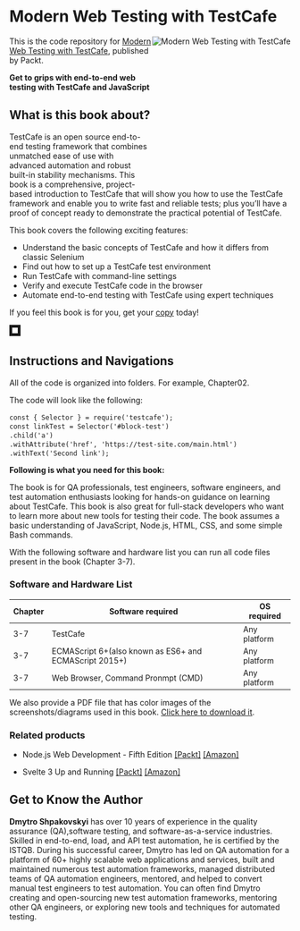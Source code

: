 # Modern Web Testing with TestCafe

<a href="https://www.packtpub.com/product/modern-web-testing-with-testcafe/9781800200951?utm_source=github&utm_medium=repository&utm_campaign=9781800200951"><img src="https://static.packt-cdn.com/products/9781800200951/cover/smaller" alt="Modern Web Testing with TestCafe" height="256px" align="right"></a>

This is the code repository for [Modern Web Testing with TestCafe](https://www.packtpub.com/product/modern-web-testing-with-testcafe/9781800200951?utm_source=github&utm_medium=repository&utm_campaign=9781800200951), published by Packt.

**Get to grips with end-to-end web testing with TestCafe and JavaScript**

## What is this book about?
TestCafe is an open source end-to-end testing framework that combines unmatched ease of use with advanced automation and robust built-in stability mechanisms. This book is a comprehensive, project-based introduction to TestCafe that will show you how to use the TestCafe framework and enable you to write fast and reliable tests; plus you’ll have a proof of concept ready to demonstrate the practical potential of TestCafe.

This book covers the following exciting features: 
* Understand the basic concepts of TestCafe and how it differs from classic Selenium
* Find out how to set up a TestCafe test environment
* Run TestCafe with command-line settings
* Verify and execute TestCafe code in the browser
* Automate end-to-end testing with TestCafe using expert techniques

If you feel this book is for you, get your [copy](https://www.amazon.com/dp/1800200951) today!

<a href="https://www.packtpub.com/?utm_source=github&utm_medium=banner&utm_campaign=GitHubBanner"><img src="https://raw.githubusercontent.com/PacktPublishing/GitHub/master/GitHub.png" 
alt="https://www.packtpub.com/" border="5" /></a>


## Instructions and Navigations
All of the code is organized into folders. For example, Chapter02.

The code will look like the following:
```
const { Selector } = require('testcafe');
const linkTest = Selector('#block-test')
.child('a')
.withAttribute('href', 'https://test-site.com/main.html')
.withText('Second link');
```

**Following is what you need for this book:**

The book is for QA professionals, test engineers, software engineers, and test automation enthusiasts looking for hands-on guidance on learning about TestCafe. This book is also great for full-stack developers who want to learn more about new tools for testing their code. The book assumes a basic understanding of JavaScript, Node.js, HTML, CSS, and some simple Bash commands.

With the following software and hardware list you can run all code files present in the book (Chapter 3-7).

### Software and Hardware List

| Chapter  | Software required                                     | OS required            |
| -------- | ----------------------------------------------------- | -----------------------|
| 3-7      | TestCafe                                              | Any platform           |
| 3-7      | ECMAScript 6+(also known as ES6+ and ECMAScript 2015+)| Any platform           |         
| 3-7      | Web Browser, Command Pronmpt (CMD)                    | Any platform           |


We also provide a PDF file that has color images of the screenshots/diagrams used in this book. [Click here to download it](https://static.packt-cdn.com/downloads/9781838648121_ColorImages.pdf).

### Related products <Other books you may enjoy>
* Node.js Web Development - Fifth Edition [[Packt]](https://www.packtpub.com/product/node-js-web-development-fifth-edition/9781838987572?utm_source=github&utm_medium=repository&utm_campaign=9781838987572) [[Amazon]](https://www.amazon.com/dp/1838987576)

* Svelte 3 Up and Running [[Packt]](https://www.packtpub.com/product/svelte-3-up-and-running/9781839213625?utm_source=github&utm_medium=repository&utm_campaign=9781839213625) [[Amazon]](https://www.amazon.com/dp/1839213620)

## Get to Know the Author
**Dmytro Shpakovskyi**
has over 10 years of experience in the quality assurance (QA),software testing, and software-as-a-service industries. Skilled in end-to-end, load, and API test automation, he is certified by the ISTQB. During his successful career, Dmytro has led on QA automation for a platform of 60+ highly scalable web applications and services, built and maintained numerous test automation frameworks, managed distributed teams of QA automation engineers, mentored, and helped to convert manual test engineers to test automation.
You can often find Dmytro creating and open-sourcing new test automation frameworks, mentoring other QA engineers, or exploring new tools and techniques for automated testing.


